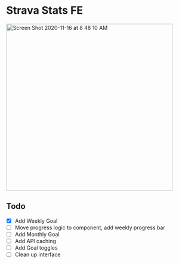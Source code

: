 # Strava Stats FE

<img width="446" alt="Screen Shot 2020-11-16 at 8 48 10 AM" src="https://user-images.githubusercontent.com/4061981/99259869-a2abdc00-27e8-11eb-9a79-129a08e19982.png">

## Todo

- [x] Add Weekly Goal
- [ ] Move progress logic to component, add weekly progress bar
- [ ] Add Monthly Goal
- [ ] Add API caching
- [ ] Add Goal toggles
- [ ] Clean up interface
